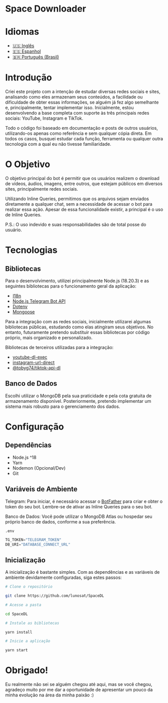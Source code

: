 # Space Downloader

# Idiomas

- [🇺🇸 Inglês](https://github.com/lunosat/SpaceDL/blob/main/readme/english.md)
- [🇪🇸 Espanhol](https://github.com/lunosat/SpaceDL/blob/main/readme/spanish.md)
- [🇧🇷 Português (Brasil)](https://github.com/lunosat/SpaceDL/blob/main/README.md)

# Introdução

Criei este projeto com a intenção de estudar diversas redes sociais e sites, analisando como eles armazenam seus conteúdos, a facilidade ou dificuldade de obter essas informações, se alguém já fez algo semelhante e, principalmente, tentar implementar isso. Inicialmente, estou desenvolvendo a base completa com suporte às três principais redes sociais: YouTube, Instagram e TikTok.

Todo o código foi baseado em documentação e posts de outros usuários, utilizando-os apenas como referência e sem qualquer cópia direta. Em todos os casos, busquei estudar cada função, ferramenta ou qualquer outra tecnologia com a qual eu não tivesse familiaridade.

# O Objetivo

O objetivo principal do bot é permitir que os usuários realizem o download de vídeos, áudios, imagens, entre outros, que estejam públicos em diversos sites, principalmente redes sociais.

Utilizando Inline Queries, permitimos que os arquivos sejam enviados diretamente a qualquer chat, sem a necessidade de acessar o bot para realizar essa ação. Apesar de essa funcionalidade existir, a principal é o uso de Inline Queries.

P.S.: O uso indevido e suas responsabilidades são de total posse do usuário.

# Tecnologias

## Bibliotecas

Para o desenvolvimento, utilizei principalmente Node.js (18.20.3) e as seguintes bibliotecas para o funcionamento geral da aplicação:

- [I18n](https://www.npmjs.com/package/i18n)
- [Node.js Telegram Bot API](https://www.npmjs.com/package/node-telegram-bot-api)
- [Dotenv](https://www.npmjs.com/package/dotenv)
- [Mongoose](https://www.npmjs.com/package/mongoose)

Para a integração com as redes sociais, inicialmente utilizarei algumas bibliotecas públicas, estudando como elas atingiram seus objetivos. No entanto, futuramente pretendo substituir essas bibliotecas por código próprio, mais organizado e personalizado.

Bibliotecas de terceiros utilizadas para a integração:

- [youtube-dl-exec](https://www.npmjs.com/package/youtube-dl-exec)
- [instagram-url-direct](https://www.npmjs.com/package/instagram-url-direct)
- [@tobyg74/tiktok-api-dl](https://www.npmjs.com/package/@tobyg74/tiktok-api-dl)

## Banco de Dados

Escolhi utilizar o MongoDB pela sua praticidade e pela cota gratuita de armazenamento disponível. Posteriormente, pretendo implementar um sistema mais robusto para o gerenciamento dos dados.

# Configuração

## Dependências

- Node.js ^18
- Yarn
- Nodemon (Opcional/Dev)
- Git

## Variáveis de Ambiente

Telegram: Para iniciar, é necessário acessar o [BotFather](https://t.me/botfather) para criar e obter o token do seu bot. Lembre-se de ativar as Inline Queries para o seu bot.

Banco de Dados: Você pode utilizar o MongoDB Atlas ou hospedar seu próprio banco de dados, conforme a sua preferência.

`.env`
```js
TG_TOKEN="TELEGRAM_TOKEN"
DB_URI="DATABASE_CONNECT_URL"
```

## Inicialização

A inicialização é bastante simples. Com as dependências e as variáveis de ambiente devidamente configuradas, siga estes passos:

```sh
# Clone o repositório

git clone https://github.com/lunosat/SpaceDL

# Acesse a pasta

cd SpaceDL

# Instale as bibliotecas

yarn install

# Inicie a aplicação

yarn start

```

# Obrigado!

Eu realmente não sei se alguém chegou até aqui, mas se você chegou, agradeço muito por me dar a oportunidade de apresentar um pouco da minha evolução na área da minha paixão :)